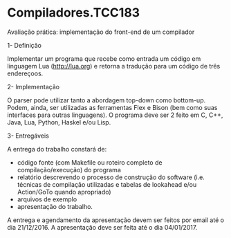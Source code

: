 # Compiladores.TCC183

Avaliação prática: implementação do front-end de um compilador

1- Definição

Implementar um programa que recebe como entrada um código em linguagem Lua (http://lua.org) e  retorna  a  tradução  para  um  código  de  três  endereçoos.

2- Implementação

O parser pode utilizar tanto a abordagem top-down como bottom-up.  Podem, ainda, ser utilizadas as ferramentas Flex e Bison (bem como suas interfaces para outras linguagens).  O programa deve ser 2 feito em C, C++, Java, Lua, Python, Haskel e/ou Lisp.

3- Entregáveis

A entrega do trabalho constará de:

- código fonte (com Makefile ou roteiro completo de compilação/execução) do programa
- relatório descrevendo o processo de construção do software (i.e. técnicas de compilação utilizadas e tabelas de lookahead e/ou Action/GoTo quando apropriado)
- arquivos de exemplo
- apresentação do trabalho.

A entrega e agendamento da apresentação devem ser feitos por email até o dia 21/12/2016.
A apresentação deve ser feita até o dia 04/01/2017.
